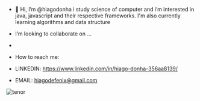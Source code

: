 - 👋 Hi, I’m @hiagodonha i study science of computer and i’m interested in java, javascript 
  and their respective frameworks. I'm also currently learning algorithms and data structure
  
- I’m looking to collaborate on ...
- 
- How to reach me: 
- LINKEDIN: https://www.linkedin.com/in/hiago-donha-356aa8139/
- EMAIL: hiagodefenix@gmail.com 


![tenor](https://user-images.githubusercontent.com/25865089/116012750-d47c6680-a602-11eb-8564-589b0a6ecc81.gif)


<!---
hiagodonha/hiagodonha is a ✨ special ✨ repository because its `README.md` (this file) appears on your GitHub profile.
You can click the Preview link to take a look at your changes.
--->
